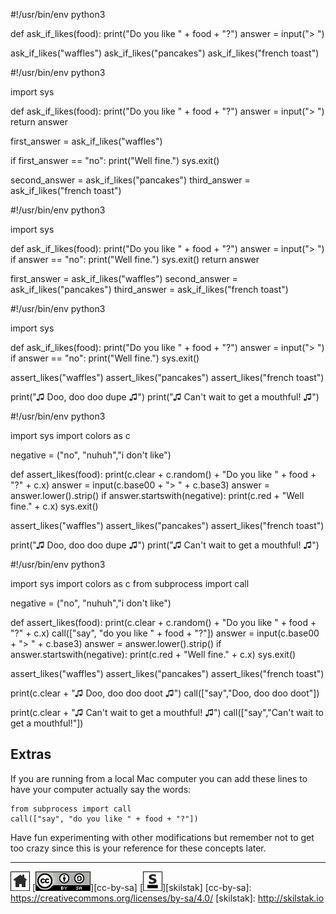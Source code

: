 #!/usr/bin/env python3


def ask_if_likes(food):
    print("Do you like " + food + "?")
    answer = input("> ")

ask_if_likes("waffles")
ask_if_likes("pancakes")
ask_if_likes("french toast")



#!/usr/bin/env python3

import sys

def ask_if_likes(food):
    print("Do you like " + food + "?")
    answer = input("> ")
    return answer

first_answer = ask_if_likes("waffles")

if first_answer == "no":
    print("Well fine.")
    sys.exit()

second_answer = ask_if_likes("pancakes")
third_answer = ask_if_likes("french toast")



#!/usr/bin/env python3

import sys

def ask_if_likes(food):
    print("Do you like " + food + "?")
    answer = input("> ")
    if answer == "no":
        print("Well fine.")
        sys.exit()
    return answer

first_answer = ask_if_likes("waffles")
second_answer = ask_if_likes("pancakes")
third_answer = ask_if_likes("french toast")



#!/usr/bin/env python3

import sys

def ask_if_likes(food):
    print("Do you like " + food + "?")
    answer = input("> ")
    if answer == "no":
        print("Well fine.")
        sys.exit()

assert_likes("waffles")
assert_likes("pancakes")
assert_likes("french toast")

print("♫ Doo, doo doo dupe ♫")
print("♫ Can't wait to get a mouthful! ♫")

#!/usr/bin/env python3

import sys
import colors as c

negative = ("no", "nuhuh","i don't like")

def assert_likes(food):
    print(c.clear + c.random() + "Do you like " + food + "?" + c.x)
    answer = input(c.base00 + "> " + c.base3)
    answer = answer.lower().strip()
    if answer.startswith(negative): 
        print(c.red + "Well fine." + c.x)
        sys.exit()

assert_likes("waffles")
assert_likes("pancakes")
assert_likes("french toast")

print("♫ Doo, doo doo dupe ♫")
print("♫ Can't wait to get a mouthful! ♫")

#!/usr/bin/env python3

import sys
import colors as c
from subprocess import call

negative = ("no", "nuhuh","i don't like")

def assert_likes(food):
    print(c.clear + c.random() + "Do you like " + food + "?" + c.x)
    call(["say", "do you like " + food + "?"])
    answer = input(c.base00 + "> " + c.base3)
    answer = answer.lower().strip()
    if answer.startswith(negative): 
        print(c.red + "Well fine." + c.x)
        sys.exit()

assert_likes("waffles")
assert_likes("pancakes")
assert_likes("french toast")

print(c.clear + "♫ Doo, doo doo doot ♫")
call(["say","Doo, doo doo doot"])

print(c.clear + "♫ Can't wait to get a mouthful! ♫")
call(["say","Can't wait to get a mouthful!"])


## Extras

If you are running from a local Mac computer you can add these lines
to have your computer actually say the words:

```python3
from subprocess import call
call(["say", "do you like " + food + "?"])
```

Have fun experimenting with other modifications but remember not to
get too crazy since this is your reference for these concepts later.
 
---
[![home](/assets/home-bw.png)](/README.md)
[![cc-by-sa](/assets/cc-by-sa.png)][cc-by-sa]
[![skilstak](/assets/skilstak-logo-bw.png)][skilstak]
[cc-by-sa]: https://creativecommons.org/licenses/by-sa/4.0/
[skilstak]: http://skilstak.io


